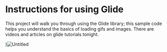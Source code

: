 # Instructions for using Glide

This project will walk you through using the Glide library; this sample code helps you understand the basics of loading gifs and images. There are videos and articles on glide tutorials tonight.

)![Untitled](/Users/nguyenphuc/Documents/GitHub/Android-Tutorial-Phuc-Vr/Glide/Untitled.gif)